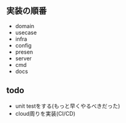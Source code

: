 ## 実装の順番

- domain
- usecase
- infra
- config
- presen
- server
- cmd
- docs

## todo

- unit testをする(もっと早くやるべきだった)
- cloud周りを実装(CI/CD)